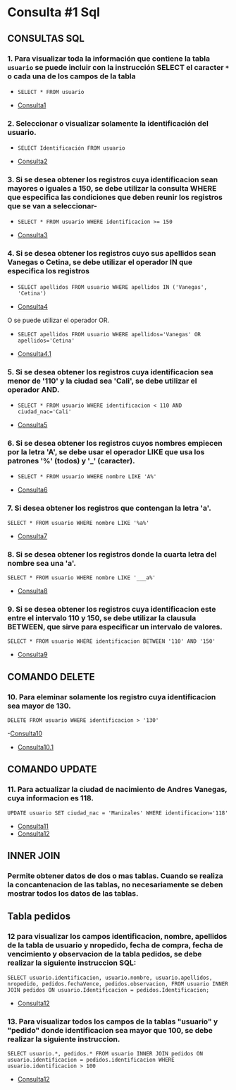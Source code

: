 # Consulta #1 Sql

## CONSULTAS SQL


### 1. Para visualizar toda la información que contiene la tabla `usuario` se puede incluir con la instrucción SELECT el caracter `*` o cada una de los campos de la tabla 

- `SELECT * FROM usuario`

- [Consulta1](img/consulta1.png "Tabla usuario")

### 2. Seleccionar o visualizar solamente la identificación del usuario.

- `SELECT Identificación FROM usuario`

- [Consulta2](img/consulta2%20.png "Tabla Identificacion")

### 3. Si se desea obtener los registros cuya identificacion sean mayores o iguales a 150, se debe utilizar la consulta WHERE que especifica las condiciones que deben reunir los registros que se van a seleccionar-

- `SELECT * FROM usuario WHERE identificacion >= 150`

 - [Consulta3](img/consulta3.png "Tabla Mayor o igual que")

### 4. Si se desea obtener los registros cuyo sus apellidos sean Vanegas o Cetina, se debe utilizar el operador IN que especifica los registros 
- `SELECT apellidos FROM usuario WHERE apellidos IN ('Vanegas', 'Cetina')`

- [Consulta4](img/Consulta4.png "Tabla Apellidos1")

O se puede utilizar el operador OR.

- `SELECT apellidos FROM usuario WHERE apellidos='Vanegas' OR apellidos='Cetina'`

- [Consulta4.1](img/consulta4-2.png "Tabla Apellidos2")

### 5. Si se desea obtener los registros cuya identificacion sea menor de '110' y la ciudad sea 'Cali', se debe utilizar el operador AND.

- `SELECT * FROM usuario WHERE identificacion < 110 AND ciudad_nac='Cali'`

- [Consulta5](img/consulta%205.png "Tabla Apellidos2")

### 6. Si se desea obtener los registros cuyos nombres empiecen por la letra 'A', se debe usar el operador LIKE que usa los patrones '%' (todos) y '_' (caracter).

- `SELECT * FROM usuario WHERE nombre LIKE 'A%'`

- [Consulta6](img/consulta6.png "Tabla nombreA")

### 7. Si desea obtener los registros que contengan la letra 'a'.

`SELECT * FROM usuario WHERE nombre LIKE '%a%'`

- [Consulta7](img/consulta7.png "Tabla nombreConA")

### 8. Si se desea obtener los registros donde la cuarta letra del nombre sea una 'a'.

`SELECT * FROM usuario WHERE nombre LIKE '___a%'`

- [Consulta8](img/consulta8.png "Tabla nombreConA en cuarto")

### 9. Si se desea obtener los registros cuya identificacion este entre el intervalo 110 y 150, se debe utilizar la clausula BETWEEN, que sirve para especificar un intervalo de valores.

`SELECT * FROM usuario WHERE identificacion BETWEEN '110' AND '150'`

- [Consulta9](img/consulta9.png "Tabla seleccionar entre x variables")

## COMANDO DELETE

### 10. Para eleminar solamente los registro cuya identificacion sea mayor de 130.

`DELETE FROM usuario WHERE identificacion > '130'`

-[Consulta10](img/consulta10.png "Tabla delete users")

- [Consulta10.1](img/consulta10-2.png "Tabla delete users1")

## COMANDO UPDATE

### 11. Para actualizar la ciudad de nacimiento de Andres Vanegas, cuya informacion es 118.

`UPDATE usuario SET ciudad_nac = 'Manizales' WHERE identificacion='118'`

- [Consulta11](img/consulta11.png "Tabla actializar datos")
- [Consulta12](img/consulta12.png "Tabla Pedidos")

## INNER JOIN

### Permite obtener datos de dos o mas tablas. Cuando se realiza la concantenacion de las tablas, no necesariamente se deben mostrar todos los datos de las tablas.

## Tabla pedidos

### 12 para visualizar los campos identificacion, nombre, apellidos de la tabla de usuario y nropedido, fecha de compra, fecha de vencimiento y observacion de la tabla pedidos, se debe realizar la siguiente instruccion SQL:

`SELECT usuario.identificacion, usuario.nombre, usuario.apellidos, nropedido, pedidos.fechaVence, pedidos.observacion, FROM usuario INNER JOIN pedidos ON usuario.Identificacion = pedidos.Identificacion;`

- [Consulta12](img/consulta12.png "Tabla Pedidos")

### 13. Para visualizar todos los campos de la tablas "usuario" y "pedido" donde identificacion sea mayor que 100, se debe realizar la siguiente instruccion.

`SELECT usuario.*, pedidos.* FROM usuario INNER JOIN pedidos ON usuario.identificacion = pedidos.identificacion WHERE usuario.identificacion > 100 `

- [Consulta12](img/consulta13.png "Tabla Pedidos")